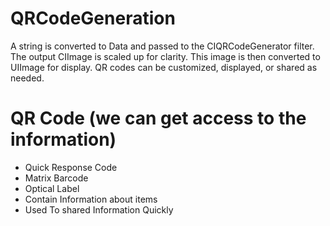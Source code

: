 # QRCodeGeneration
A string is converted to Data and passed to the CIQRCodeGenerator filter. The output CIImage is scaled up for clarity. This image is then converted to UIImage for display. QR codes can be customized, displayed, or shared as needed.

# QR Code (we can get access to the information)
- Quick Response Code
- Matrix Barcode
- Optical Label
- Contain Information about items
- Used To shared Information Quickly
